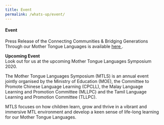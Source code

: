 ```yaml
---
title: Event
permalink: /whats-up/event/
---
```

  <div><h4>Event</h4>
  <div><p>Press Release of the 
Connecting Communities & Bridging Generations Through our Mother Tongue Languages is available <a href="https://www.moe.gov.sg/news/press-releases/connecting-communities-and-bridging-generations-through-our-mother-tongue-languages" target="_blank">here </a>.
</p></div>
   <div><p><strong>Upcoming Event<br/></strong>
  Look out for us at the upcoming Mother Tongue Languages Symposium 2020.</p>
  <p>The Mother Tongue Languages Symposium (MTLS) is an annual event jointly organised by the Ministry of Education (MOE), the Committee to Promote Chinese Language Learning (CPCLL), the Malay Language Learning and Promotion Committee (MLLPC) and the Tamil Language Learning and Promotion Committee (TLLPC).
</p></div>
  <div><p>MTLS focuses on how children learn, grow and thrive in a vibrant and immersive MTL environment and develop a keen sense of life-long learning for our Mother Tongue Languages.</p></div>
  <div>


